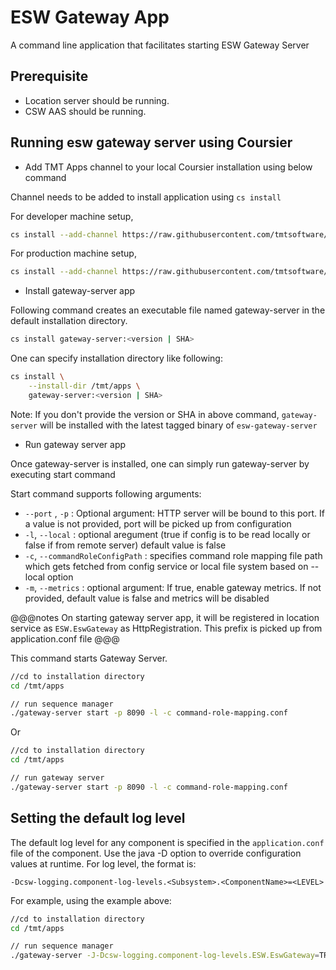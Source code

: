# ESW Gateway App

A command line application that facilitates starting ESW Gateway Server

## Prerequisite

- Location server should be running.
- CSW AAS should be running.

## Running esw gateway server using Coursier

* Add TMT Apps channel to your local Coursier installation using below command

Channel needs to be added to install application using `cs install`

For developer machine setup,

```bash
cs install --add-channel https://raw.githubusercontent.com/tmtsoftware/osw-apps/master/apps.json
```

For production machine setup,

```bash
cs install --add-channel https://raw.githubusercontent.com/tmtsoftware/osw-apps/master/apps.prod.json
```

* Install gateway-server app

Following command creates an executable file named gateway-server in the default installation directory.

```bash
cs install gateway-server:<version | SHA>
```

One can specify installation directory like following:

```bash
cs install \
    --install-dir /tmt/apps \
    gateway-server:<version | SHA>
```
Note: If you don't provide the version or SHA in above command, `gateway-server` will be installed with the latest tagged binary of `esw-gateway-server`

* Run gateway server app

Once gateway-server is installed, one can simply run gateway-server by executing start command

Start command supports following arguments:

 * `--port` , `-p` : Optional argument: HTTP server will be bound to this port. If a value is not provided, port will be picked up from configuration
 * `-l`, `--local` : optional aregument (true if config is to be read locally or false if from remote server) default value is false
 * `-c`, `--commandRoleConfigPath` : specifies command role mapping file path which gets fetched from config service or local file system based on --local option
 * `-m`, `--metrics` : optional argument: If true, enable gateway metrics. If not provided, default value is false and metrics will be disabled


@@@notes
On starting gateway server app, it will be registered in location service as `ESW.EswGateway` as HttpRegistration. This prefix is picked up
from application.conf file
@@@

This command starts Gateway Server.

```bash
//cd to installation directory
cd /tmt/apps

// run sequence manager
./gateway-server start -p 8090 -l -c command-role-mapping.conf
```
Or

```bash
//cd to installation directory
cd /tmt/apps

// run gateway server
./gateway-server start -p 8090 -l -c command-role-mapping.conf
```

## Setting the default log level

The default log level for any component is specified in the `application.conf` file of the component.
Use the java -D option to override configuration values at runtime.  For log level, the format is:

```
-Dcsw-logging.component-log-levels.<Subsystem>.<ComponentName>=<LEVEL>
```

For example, using the example above:

```bash
//cd to installation directory
cd /tmt/apps

// run sequence manager
./gateway-server -J-Dcsw-logging.component-log-levels.ESW.EswGateway=TRACE start -p 8090 -l -c command-role-mapping.conf
```
